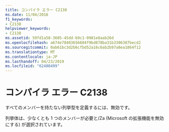 ```yaml
---
title: コンパイラ エラー C2138
ms.date: 11/04/2016
f1_keywords:
- C2138
helpviewer_keywords:
- C2138
ms.assetid: 59fd1a58-3605-45dd-b9c1-0981e8aab26d
ms.openlocfilehash: a674e78403656684f9bd878ba31b3306387becd2
ms.sourcegitcommit: 0ab61bc3d2b6cfbd52a16c6ab2b97a8ea1864f12
ms.translationtype: MT
ms.contentlocale: ja-JP
ms.lasthandoff: 04/23/2019
ms.locfileid: "62408499"
---
```

# <a name="compiler-error-c2138"></a>コンパイラ エラー C2138

すべてのメンバーを持たない列挙型を定義するには、無効です。

列挙体は、少なくとも 1 つのメンバーが必要と/Za (Microsoft の拡張機能を無効にする) が選択されています。